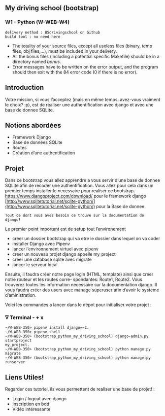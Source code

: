 ## My driving school (bootstrap)

### W1 - Python (W-WEB-W4)

```
delivery method : BSdrivingschool on Github
build tool : no need here
```

- The totality of your source files, except all useless files (binary, temp files, obj
    files,...), must be included in your delivery.
- All the bonus files (including a potential specific Makefile) should be in a directory
    named _bonus_.
- Error messages have to be written on the error output, and the program should
    then exit with the 84 error code (0 if there is no error).


## Introduction

Votre mission, si vous l’acceptez (mais en même temps, avez-vous vraiment le choix? :p), est de réaliser
une authentification avec django et avec une base de donnee SQLite.

## Notions abordées

- Framework Django
- Base de données SQLite
- Routes
- Création d’une authentification


## Projet

Dans ce bootstrap vous allez apprendre a vous servir d’une base de donnee SQLite afin de recoder une
authentification.
Vous allez pour cela dans un premier temps installer le necessaire pour realiser ce bootstrap.
https://www.djangoproject.com/download/ pour le framework django
[http://www.sqlitetutorial.net/sqlite-python/](http://www.sqlitetutorial.net/sqlite-python/) pour la Base de donnee.

```
Tout ce dont vous avez besoin ce trouve sur la documentation de django!
```
Le premier point important est de setup tout l’environement

- créer un dossier bootstrap qui va etre le dossier dans lequel on va coder
- installer Django avec Pipenv
- lancer l’environnement virtuel avec pipenv
- créer un nouveau projet django appelle my_project
- créer une database sqlite avec migrate
- lancer le serveur local

Ensuite, il faudra créer notre page login (HTML, template) ainsi que créer notre routeur et les routes corre-
spondantes: Route1, Route2. Vous trouverez toutes les information necessaire sur la documentation django.
Il vous faudra créer des users avec manage superuser afin d’avoir le systeme d’aministration.


Voici les commandes a lancer dans le dépot pour initialiser votre projet :

### ∇ Terminal - + x

```
∼/W-WEB-350> pipenv install django==2.
∼/W-WEB-350> pipenv shell
∼/W-WEB-350> (bootstrap_python_my_driving_school) django-admin.py startproject
my_project.
∼/W-WEB-350> (bootstrap_python_my_driving_school) python manage.py migrate
∼/W-WEB-350> (bootstrap_python_my_driving_school) python manage.py runserver
```
## Liens Utiles!

Regarder ces tutoriel, ils vous permettent de realiser une base de projet! :

- Login / logout avec django
- Inscription en bdd
- Vidéo intéressante



